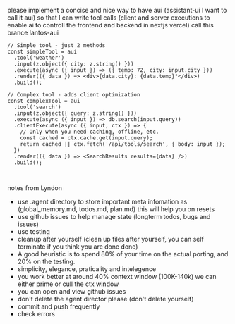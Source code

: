 please implement a concise and nice way to have aui (assistant-ui I want to call it aui) so that I can write tool calls (client and server executions to enable ai to controll the frontend and backend in nextjs vercel) call this brance lantos-aui



```tsx
// Simple tool - just 2 methods
const simpleTool = aui
  .tool('weather')
  .input(z.object({ city: z.string() }))
  .execute(async ({ input }) => ({ temp: 72, city: input.city }))
  .render(({ data }) => <div>{data.city}: {data.temp}°</div>)
  .build();

// Complex tool - adds client optimization
const complexTool = aui
  .tool('search')
  .input(z.object({ query: z.string() }))
  .execute(async ({ input }) => db.search(input.query))
  .clientExecute(async ({ input, ctx }) => {
    // Only when you need caching, offline, etc.
    const cached = ctx.cache.get(input.query);
    return cached || ctx.fetch('/api/tools/search', { body: input });
  })
  .render(({ data }) => <SearchResults results={data} />)
  .build();



```


notes from Lyndon
- use .agent directory to store important meta infomation as (global_memory.md, todos.md, plan.md) this will help you on resets
- use github issues to help manage state (longterm todos, bugs and issues)
- use testing
- cleanup after yourself (clean up files after yourself, you can self terminate if you think you are done done)
- A good heuristic is to spend 80% of your time on the actual porting, and 20% on the testing.
- simplicity, elegance, praticality and intelegence
- you work better at around 40% context window (100K-140k) we can either prime or cull the ctx window
- you can open and view github issues
- don't delete the agent director please (don't delete yourself)
- commit and push frequently
- check errors